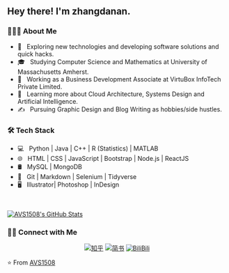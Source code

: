 <h2> Hey there! I'm zhangdanan.</h2>

<h3> 👨🏻‍💻 About Me </h3>

- 🤔 &nbsp; Exploring new technologies and developing software solutions and quick hacks.
- 🎓 &nbsp; Studying Computer Science and Mathematics at University of Massachusetts Amherst.
- 💼 &nbsp; Working as a Business Development Associate at VirtuBox InfoTech Private Limited.
- 🌱 &nbsp; Learning more about Cloud Architecture, Systems Design and Artificial Intelligence.
- ✍️ &nbsp; Pursuing Graphic Design and Blog Writing as hobbies/side hustles.

<h3>🛠 Tech Stack</h3>

- 💻 &nbsp; Python | Java | C++ | R (Statistics) | MATLAB
- 🌐 &nbsp; HTML | CSS | JavaScript | Bootstrap | Node.js | ReactJS
- 🛢 &nbsp; MySQL | MongoDB
- 🔧 &nbsp; Git | Markdown | Selenium | Tidyverse
- 🖥 &nbsp; Illustrator| Photoshop | InDesign

<br/>

[![AVS1508's GitHub Stats](https://github-readme-stats.vercel.app/api?username=zhangdanan&show_icons=true)](https://github.com/zhangdanan)

<h3> 🤝🏻 Connect with Me </h3>

<p align="center">
<a href="https://www.zhihu.com/people/feng-pei-ban-de-xia-tian/"><img alt="知乎" src="https://img.shields.io/badge/Website-www.adityavsingh.com-blue?style=flat-square&logo=google-chrome"></a>
<a href="https://www.jianshu.com/u/35cb7bd5a133/"><img alt="简书" src="https://img.shields.io/badge/LinkedIn-Aditya%20Vikram%20Singh-blue?style=flat-square&logo=linkedin"></a>
<a href="https://space.bilibili.com/207495874?spm_id_from=333.851.b_696e7465726e6174696f6e616c486561646572.10/"><img alt="BiliBili" src="https://img.shields.io/badge/Instagram-adityavs__-blue?style=flat-square&logo=instagram"></a>
</p>

⭐️ From [AVS1508](https://github.com/zhangdanan)
